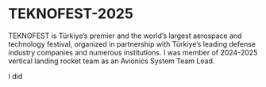 ﻿# TEKNOFEST-2025

TEKNOFEST is Türkiye’s premier and the world’s largest aerospace and technology festival, organized in partnership with Türkiye’s leading defense industry companies and numerous institutions.
I was member of 2024-2025 vertical landing rocket team as an Avionics System Team Lead.  

I did

